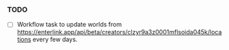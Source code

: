 ### TODO

- [ ] Workflow task to update worlds from https://enterlink.app/api/beta/creators/clzyr9a3z0001mflsoida045k/locations every few days.